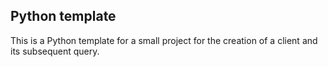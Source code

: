 ## Python template
This is a Python template for a small project for the creation of a client and its subsequent query. 